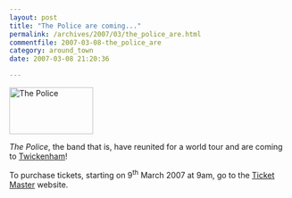```yaml
---
layout: post
title: "The Police are coming..."
permalink: /archives/2007/03/the_police_are.html
commentfile: 2007-03-08-the_police_are
category: around_town
date: 2007-03-08 21:20:36

---
```


<a href="/assets/images/2007/police.jpg" title="See larger version of - The Police"><img src="/assets/images/2007/police_thumb.jpg" width="150" height="84" alt="The Police" class="photo right" /></a>

*The Police*, the band that is, have reunited for a world tour and are coming to [Twickenham](/event/Concert/200703081520)!

To purchase tickets, starting on 9<sup>th</sup> March 2007 at 9am, go to the [Ticket Master](http://www.ticketmaster.co.uk/event/12003E65B74C15DB) website.
